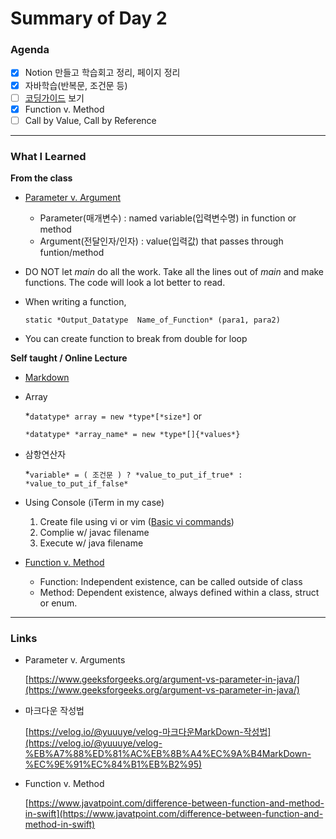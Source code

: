 # Summary of Day 2
### **Agenda**

- [x]  Notion 만들고 학습회고 정리, 페이지 정리
- [x]  자바학습(반복문, 조건문 등)
- [ ]  [코딩가이드](https://google.github.io/styleguide/javaguide.html) 보기
- [x]  Function v. Method
- [ ]  Call by Value, Call by Reference

---

### **What I Learned**

**From the class**

- [Parameter v. Argument](https://www.geeksforgeeks.org/argument-vs-parameter-in-java/)
    - Parameter(매개변수) : named variable(입력변수명) in function or method
    - Argument(전달인자/인자) : value(입력값) that passes through funtion/method
- DO NOT let *main* do all the work. Take all the lines out of *main* and make functions. The code will look a lot better to read.
- When writing a function,

    `static *Output_Datatype  Name_of_Function* (para1, para2)`

- You can create function to break from double for loop

**Self taught / Online Lecture**

- [Markdown](https://velog.io/@yuuuye/velog-%EB%A7%88%ED%81%AC%EB%8B%A4%EC%9A%B4MarkDown-%EC%9E%91%EC%84%B1%EB%B2%95#h1)
- Array

    *`datatype* array = new *type*[*size*]` or

    `*datatype* *array_name* = new *type*[]{*values*}`

- 삼항연산자

    *`variable* = ( 조건문 ) ? *value_to_put_if_true* : *value_to_put_if_false*`

- Using Console (iTerm in my case)
    1. Create file using vi or vim ([Basic vi commands](https://www.cs.colostate.edu/helpdocs/vi.html))
    2. Complie w/ javac filename
    3. Execute w/ java filename
- [Function v. Method](https://www.javatpoint.com/difference-between-function-and-method-in-swift)
    - Function: Independent existence, can be called outside of class
    - Method: Dependent existence, always defined within a class, struct or enum.

---

### **Links**

- Parameter v. Arguments

    [https://www.geeksforgeeks.org/argument-vs-parameter-in-java/](https://www.geeksforgeeks.org/argument-vs-parameter-in-java/)

- 마크다운 작성법

    [https://velog.io/@yuuuye/velog-마크다운MarkDown-작성법](https://velog.io/@yuuuye/velog-%EB%A7%88%ED%81%AC%EB%8B%A4%EC%9A%B4MarkDown-%EC%9E%91%EC%84%B1%EB%B2%95)

- Function v. Method

    [https://www.javatpoint.com/difference-between-function-and-method-in-swift](https://www.javatpoint.com/difference-between-function-and-method-in-swift)